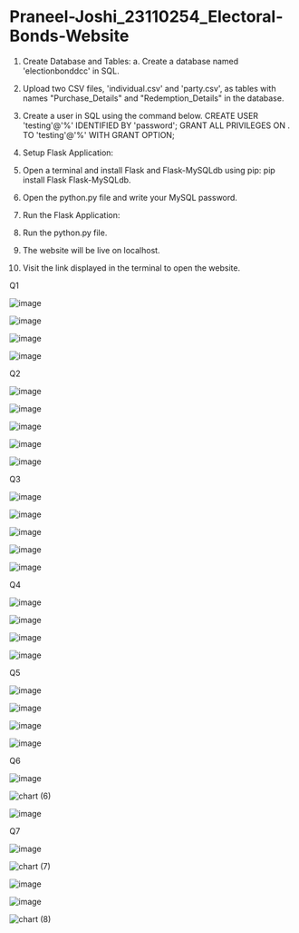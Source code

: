 # Praneel-Joshi_23110254_Electoral-Bonds-Website
1. Create Database and Tables:
a. Create a database named 'electionbonddcc' in SQL.

2. Upload two CSV files, 'individual.csv' and 'party.csv', as tables with names "Purchase_Details"  and "Redemption_Details" in the database.

3. Create a user in SQL using the command below. CREATE USER 'testing'@'%' IDENTIFIED BY 'password'; GRANT ALL PRIVILEGES ON . TO 'testing'@'%' WITH GRANT OPTION; 

4. Setup Flask Application:

5. Open a terminal and install Flask and Flask-MySQLdb using pip: pip install Flask Flask-MySQLdb.

6. Open the python.py file and write your MySQL password.

7. Run the Flask Application:

8. Run the python.py file.

9. The website will be live on localhost.
10. Visit the link displayed in the terminal to open the website.

Q1

![image](https://github.com/PraneelUJ/Praneel-Joshi_23110254_Electoral-Bonds-Website/assets/143334317/8972d5d7-afd0-4c67-8644-214a21ce31ce)

![image](https://github.com/PraneelUJ/Praneel-Joshi_23110254_Electoral-Bonds-Website/assets/143334317/3ac43301-cc6e-41d8-9c14-e0cd3efa0261)

![image](https://github.com/PraneelUJ/Praneel-Joshi_23110254_Electoral-Bonds-Website/assets/143334317/b97a825b-9ec3-4327-a086-983d5ed87cf0)

![image](https://github.com/PraneelUJ/Praneel-Joshi_23110254_Electoral-Bonds-Website/assets/143334317/cc560bea-60ca-4984-a49b-0a5d86cae864)

Q2 

![image](https://github.com/PraneelUJ/Praneel-Joshi_23110254_Electoral-Bonds-Website/assets/143334317/423dd55d-5c44-4b4f-bdc3-bc08fb6dbebc)

![image](https://github.com/PraneelUJ/Praneel-Joshi_23110254_Electoral-Bonds-Website/assets/143334317/739451f0-e571-4597-8ce5-b0aebf079102)

![image](https://github.com/PraneelUJ/Praneel-Joshi_23110254_Electoral-Bonds-Website/assets/143334317/12a3460b-9a3d-4a28-ad1e-c1593de7a3e7)

![image](https://github.com/PraneelUJ/Praneel-Joshi_23110254_Electoral-Bonds-Website/assets/143334317/f6c05729-70b2-455d-afcf-fe8be0bf1422)

![image](https://github.com/PraneelUJ/Praneel-Joshi_23110254_Electoral-Bonds-Website/assets/143334317/56b19c1b-916e-443b-9207-17351ae69ae1)

Q3

![image](https://github.com/PraneelUJ/Praneel-Joshi_23110254_Electoral-Bonds-Website/assets/143334317/caff7dfd-aa5f-4013-8f92-452aa472d060)

![image](https://github.com/PraneelUJ/Praneel-Joshi_23110254_Electoral-Bonds-Website/assets/143334317/fe70dbb9-baf6-4aee-8ddc-1d5c81972e99)

![image](https://github.com/PraneelUJ/Praneel-Joshi_23110254_Electoral-Bonds-Website/assets/143334317/d2919cb5-d72c-4e88-b35d-a5854abaca58)

![image](https://github.com/PraneelUJ/Praneel-Joshi_23110254_Electoral-Bonds-Website/assets/143334317/a4a737ad-4bd7-40e3-aca7-4dfb86f3cfee)

![image](https://github.com/PraneelUJ/Praneel-Joshi_23110254_Electoral-Bonds-Website/assets/143334317/dba0dfd5-f465-44d9-a312-e792fd1e9e3a)

Q4 

![image](https://github.com/PraneelUJ/Praneel-Joshi_23110254_Electoral-Bonds-Website/assets/143334317/ad1ece6a-be93-4f13-9283-c3ae91e0e604)

![image](https://github.com/PraneelUJ/Praneel-Joshi_23110254_Electoral-Bonds-Website/assets/143334317/ff5eca85-e23a-4c87-aacc-88ef31ce8d51)

![image](https://github.com/PraneelUJ/Praneel-Joshi_23110254_Electoral-Bonds-Website/assets/143334317/5e082725-4f6d-497c-9110-e5c6f63f1afa)

![image](https://github.com/PraneelUJ/Praneel-Joshi_23110254_Electoral-Bonds-Website/assets/143334317/f6378194-1783-4bec-b82e-f768f5205275)

Q5 

![image](https://github.com/PraneelUJ/Praneel-Joshi_23110254_Electoral-Bonds-Website/assets/143334317/d60e4596-02d8-48a4-8e89-f37d787288d7)

![image](https://github.com/PraneelUJ/Praneel-Joshi_23110254_Electoral-Bonds-Website/assets/143334317/d11dcd4d-5a1c-43b5-9a07-c469c416cf4e)

![image](https://github.com/PraneelUJ/Praneel-Joshi_23110254_Electoral-Bonds-Website/assets/143334317/e19d5439-a7c7-486a-820a-a878764a4c48)

![image](https://github.com/PraneelUJ/Praneel-Joshi_23110254_Electoral-Bonds-Website/assets/143334317/e722ae3d-8e14-4f57-a555-4fe8d886085a)

Q6

![image](https://github.com/PraneelUJ/Praneel-Joshi_23110254_Electoral-Bonds-Website/assets/143334317/c6a3aaa6-4183-47c6-bc78-ff720d426035)

![chart (6)](https://github.com/PraneelUJ/Praneel-Joshi_23110254_Electoral-Bonds-Website/assets/143334317/5f8f78b3-5a52-4723-9c13-3e040fe425cb)

![image](https://github.com/PraneelUJ/Praneel-Joshi_23110254_Electoral-Bonds-Website/assets/143334317/362e4b02-7838-46fd-8028-fab2905ad220)

Q7 

![image](https://github.com/PraneelUJ/Praneel-Joshi_23110254_Electoral-Bonds-Website/assets/143334317/6aa2fa8c-8dd3-41c2-bddd-939153079c9e)

![chart (7)](https://github.com/PraneelUJ/Praneel-Joshi_23110254_Electoral-Bonds-Website/assets/143334317/f7a769b8-7d5f-4e28-b004-95dc6500737e)

![image](https://github.com/PraneelUJ/Praneel-Joshi_23110254_Electoral-Bonds-Website/assets/143334317/b588b30c-8fb6-4709-aff1-7120c7f66b8c)

![image](https://github.com/PraneelUJ/Praneel-Joshi_23110254_Electoral-Bonds-Website/assets/143334317/638f0ba9-ab29-4170-ac4b-e7d5db002b56)

![chart (8)](https://github.com/PraneelUJ/Praneel-Joshi_23110254_Electoral-Bonds-Website/assets/143334317/fd7a855c-5f96-4235-bb24-c3008ac603d8)




















